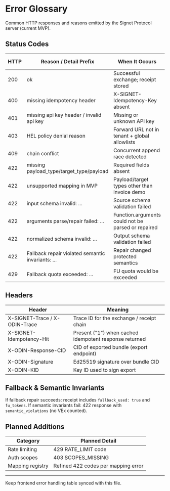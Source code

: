 # Error Glossary

Common HTTP responses and reasons emitted by the Signet Protocol server (current MVP).

## Status Codes

| HTTP | Reason / Detail Prefix | When It Occurs | Counts VEx? |
|------|------------------------|----------------|-------------|
| 200  | ok                     | Successful exchange; receipt stored | ✅ |
| 400  | missing idempotency header | X-SIGNET-Idempotency-Key absent | ❌ |
| 401  | missing api key header / invalid api key | Missing or unknown API key | ❌ |
| 403  | HEL policy denial reason | Forward URL not in tenant + global allowlists | ❌ |
| 409  | chain conflict          | Concurrent append race detected | ❌ |
| 422  | missing payload_type/target_type/payload | Required fields absent | ❌ |
| 422  | unsupported mapping in MVP | Payload/target types other than invoice demo | ❌ |
| 422  | input schema invalid: ... | Source schema validation failed | ❌ |
| 422  | arguments parse/repair failed: ... | Function.arguments could not be parsed or repaired | ❌ |
| 422  | normalized schema invalid: ... | Output schema validation failed | ❌ |
| 422  | Fallback repair violated semantic invariants: ... | Repair changed protected semantics | ❌ |
| 429  | Fallback quota exceeded: ... | FU quota would be exceeded | ❌ |

## Headers

| Header | Meaning |
|--------|---------|
| X-SIGNET-Trace / X-ODIN-Trace | Trace ID for the exchange / receipt chain |
| X-SIGNET-Idempotency-Hit      | Present ("1") when cached idempotent response returned |
| X-ODIN-Response-CID           | CID of exported bundle (export endpoint) |
| X-ODIN-Signature              | Ed25519 signature over bundle CID |
| X-ODIN-KID                    | Key ID used to sign export |

## Fallback & Semantic Invariants

If fallback repair succeeds: receipt includes `fallback_used: true` and `fu_tokens`.
If semantic invariants fail: 422 response with `semantic_violations` (no VEx counted).

## Planned Additions

| Category | Planned Detail |
|----------|----------------|
| Rate limiting | 429 RATE_LIMIT code |
| Auth scopes | 403 SCOPES_MISSING |
| Mapping registry | Refined 422 codes per mapping error |

---
Keep frontend error handling table synced with this file.
